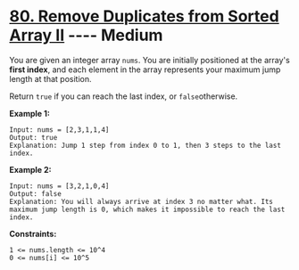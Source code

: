 # [80. Remove Duplicates from Sorted Array II](https://leetcode.com/problems/jump-game/?envType=study-plan-v2&envId=top-interview-150) ---- Medium

You are given an integer array `nums`. You are initially positioned at the array's **first index**, and each element in the array represents your maximum jump length at that position.

Return `true` if you can reach the last index, or `false`otherwise.


**Example 1:**
```
Input: nums = [2,3,1,1,4]
Output: true
Explanation: Jump 1 step from index 0 to 1, then 3 steps to the last index.
```
**Example 2:**
```
Input: nums = [3,2,1,0,4]
Output: false
Explanation: You will always arrive at index 3 no matter what. Its maximum jump length is 0, which makes it impossible to reach the last index.
```

**Constraints:**

`1 <= nums.length <= 10^4`  
`0 <= nums[i] <= 10^5`  
